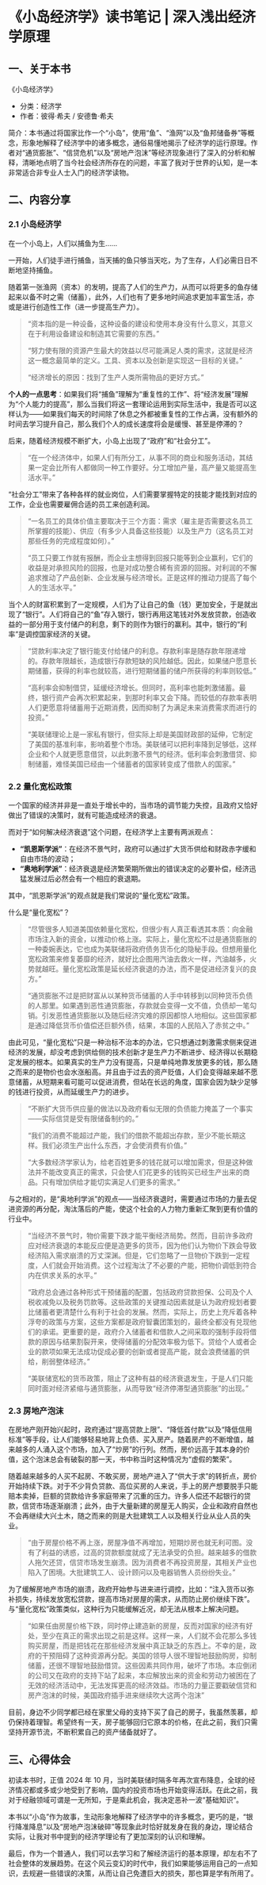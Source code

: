 # 《小岛经济学》读书笔记 | 深入浅出经济学原理

## 一、关于本书

《小岛经济学》

- 分类：经济学
- 作者：彼得·希夫 / 安德鲁·希夫

简介：本书通过将国家比作一个“小岛”，使用“鱼”、“渔网”以及“鱼邦储备券”等概念，形象地解释了经济学中的诸多概念，通俗易懂地揭示了经济学的运行原理。作者对“通货膨胀”、“信贷危机”以及“房地产泡沫”等经济现象进行了深入的分析和解释，清晰地点明了当今社会经济所存在的问题，丰富了我对于世界的认知，是一本非常适合非专业人士入门的经济学读物。

## 二、内容分享

### 2.1 小岛经济学

在一个小岛上，人们以捕鱼为生……

一开始，人们徒手进行捕鱼，当天捕的鱼只够当天吃，为了生存，人们必需日日不断地坚持捕鱼。

随着第一张渔网（资本）的发明，提高了人们的生产力，从而可以将更多的鱼存储起来以备不时之需（储蓄），此外，人们也有了更多地时间追求更加丰富生活，亦或是进行创造性工作（进一步提高生产力）。

> “资本指的是一种设备，这种设备的建设和使用本身没有什么意义，其意义在于利用设备建设和制造其它需要的东西。”
>
> “努力使有限的资源产生最大的效益以尽可能满足人类的需求，这就是经济这一概念最简单的定义。工具、资本以及创新是实现这一目标的关键。”
>
> “经济增长的原因：找到了生产人类所需物品的更好方式。”

**个人的一点思考**：如果我们将“捕鱼”理解为“重复性的工作”、将“经济发展”理解为“个人能力的提高”，那么当我们将这一套理论运用到实际生活中，我是否可以这样认为——如果我们每天的时间除了休息之外都被重复性的工作占满，没有额外的时间去学习提升自己，那么我们个人的成长速度将会是缓慢、甚至是停滞的？

后来，随着经济规模不断扩大，小岛上出现了“政府”和“社会分工”。

> “在一个经济体中，如果人们有所分工，从事不同的商业和服务活动，其结果一定会比所有人都做同一种工作要好。分工增加产量，高产量又能提高生活水平。”

“社会分工”带来了各种各样的就业岗位，人们需要掌握特定的技能才能找到对应的工作，企业也需要雇佣合适的员工来创造利润。

> “一名员工的具体价值主要取决于三个方面：需求（雇主是否需要这名员工所掌握的技能）、供应（有多少人具备这些技能）以及生产力（这名员工对那些任务的完成程度如何）。”
>
> “员工只要工作就有报酬，而企业主想得到回报只能等到企业赢利，它们的收益是对承担风险的回报，也是对成功整合稀有资源的回报。对利润的不懈追求推动了产品创新、企业发展与经济增长。正是这样的推动力提高了每个人的生活水平。”

当个人的财富积累到了一定规模，人们为了让自己的鱼（钱）更加安全，于是就出现了“银行”。人们将自己的“鱼”存入银行，银行再用这笔钱对外发放贷款，创造收益的一部分用于支付储户的利息，剩下的则作为银行的赢利。其中，银行的“利率”是调控国家经济的关键。

> “贷款利率决定了银行能支付给储户的利息。存款利率是随存款年限递增的。存款年限越长，造成银行存款短缺的风险越低。因此，如果储户愿意长期储蓄，获得的利率也就较高，进行短期储蓄的储户所获得的利率则较低。”
>
> “高利率会抑制借贷，延缓经济增长。但同时，高利率也能刺激储蓄。最终，银行资产会再次积累起来，到那时利率又会下降。而较低的存款率表明人们更愿意将储蓄用于近期消费，因而抑制了为满足未来消费需求而进行的投资。”
>
> “美联储理论上是一家私有银行，但实际上却是美国财政部的延伸，它制定了美国的基准利率，影响着整个市场。美联储可以把利率降到足够低，这样企业和个人就更愿意借贷，以此刺激不景气的经济。低利率会刺激借贷、抑制储蓄，难怪美国已经由一个储蓄者的国家转变成了借款人的国家。”

### 2.2 量化宽松政策

一个国家的经济并非是一直处于增长中的，当市场的调节能力失控，且政府又恰好做出了错误的决策时，就有可能造成经济的衰退。

而对于“如何解决经济衰退”这个问题，在经济学上主要有两派观点：

- **“凯恩斯学派”**：在经济不景气时，政府可以通过扩大货币供给和财政赤字缓和自由市场的波动；
- **“奥地利学派”**：经济衰退是经济繁荣期所做出的错误决定的必要补偿，经济迅猛发展过后必然会有一个相应的衰退期。

其中，“凯恩斯学派”的观点就是我们常说的“量化宽松”政策。

什么是“量化宽松”？

> “尽管很多人知道美国依赖量化宽松，但很少有人真正看透其本质：向金融市场注入新的资金，以推动价格上涨。实际上，量化宽松不过是通货膨胀的一种委婉表达，它也成为美联储将政府债务货币化的隐秘手段。但想用量化宽松政策来修复萎靡的经济，就好比企图用汽油去救火一样，汽油越多，火势就越旺。量化宽松政策是延长经济衰退的办法，而不是促进经济复兴的良方。”
>
> “通货膨胀不过是把财富从以某种货币储蓄的人手中转移到以同种货币负债的人那里。如果遇到恶性通货膨胀，存款就会变得一文不值，负债却一笔勾销。引发恶性通货膨胀以及随后经济灾难的原因都惊人地相似。这些国家都是通过降低货币价值偿还巨额外债，结果，本国的人民陷入了赤贫之中。”

由此可见，“量化宽松”只是一种治标不治本的办法，它只想通过刺激需求侧来促进经济的发展，却没考虑到供给侧的技术创新才是生产力不断进步、经济得以长期稳定发展的根本。如果真实的生产力没有提高，只是单纯地靠发放更多的钱，那么随之而来的是物价也会水涨船高。并且由于过去的资产贬值，人们会变得越来越不愿意储蓄，从短期来看可能可以促进消费，但站在长远的角度，国家会因为缺少足够的钱进行投资，从而延缓生产力的进步。

> “不断扩大货币供应量的做法以及政府看似无限的负债能力掩盖了一个事实——实际信贷是受有限储备制约的。”
>
> “我们的消费不能超过产能，我们的借款不能超出存款，至少不能长期这样。我们必须生产出什么东西，才会使消费有价值。”
>
> “大多数经济学家认为，给老百姓更多的钱花就可以增加需求，但是这种做法并不能改变真正的需求，只会使人们花更多的钱购买已经生产出来的商品。只有增加供给才能切实满足人们更多的需求。”

与之相对的，是“奥地利学派”的观点——当经济衰退时，需要通过市场的力量去促进资源的再分配，淘汰落后的产能，使这个社会的人力物力重新汇聚到更有价值的行业中。

> “当经济不景气时，物价需要下跌才能平衡经济局势。然而，目前许多政府应对经济衰退的本能反应便是造更多的货币，因为他们认为物价下跌会导致经济陷入需求崩溃的万丈深渊。但是，它们忽略了一旦物价下跌到一定程度，人们就会开始消费。这个过程淘汰了不必要的产能，把物价调低到符合内在供求关系的水平。”
>
> “政府总会通过各种形式干预储蓄的配置，包括政府贷款担保、公司及个人税收减免以及税务罚款等。这些政策的关键推动因素就是认为政府规划者要比储蓄者更清楚什么有利于社会的发展。然而，实际上，历史上充斥着各种浮夸的政策与方案，这些方案都是政府智囊团策划的，最终全都没有兑现他们的承诺。更重要的是，政府介入储蓄者和借款人之间采取的强制手段将借款的原因与结果割裂开来，使得储蓄的分配效率极为低下。贷给个人或者企业的款项如果无法成功促成必要的创新或者提高产能，就会浪费储蓄的供给，削弱整体经济。”
>
> “美联储宽松的货币政策，阻止了这种有益的经济衰退发生，于是人们只能同时面对经济紧缩与通货膨胀，从而导致“经济停滞型通货膨胀”的出现。”

### 2.3 房地产泡沫

在房地产刚开始兴起时，政府通过“提高贷款上限”、“降低首付款”以及“降低信用标准”等手段，让人们能够轻易地背上负债、买入房产。随着房产的不断增值，越来越多的人涌入这个市场，加入了“炒房”的行列。然而，房价远高于其本身的价值，这个泡沫总会有破裂的那一天，书中称当时这种情况为“虚假的繁荣”。

随着越来越多的人买不起房、不敢买房，房地产进入了“供大于求”的转折点，房价开始持续下跌。对于不少背负贷款、高位买房的人来说，手上的房产想要脱手只能赔本卖掉，巨额的贷款给许多家庭带来了沉重的压力。许多人偿还不起银行的贷款，信贷市场逐渐崩溃；此外，由于大量新建的房屋无人购买，企业和政府自然也不会再继续大兴土木，随之而来的则是大批建筑工人以及相关行业从业人员的失业。

> “由于房屋价格不再上涨，房屋净值不再增加，短期炒房也就无利可图。没有了利益的诱惑，过高的贷款额度就成了无法承受的负担。越来越多的借款人拖欠还贷，信贷市场发生崩溃。因为消费者不再投资房屋，其相关产业也陷入了困境。大批建筑工人、设计顾问以及电器销售人员纷纷失业。”

为了缓解房地产市场的崩溃，政府开始参与进来进行调控，比如：“注入货币以弥补损失，持续发放宽松贷款，提高市场对房屋的需求，从而防止房价继续下跌”。与“量化宽松”政策类似，这种行为只能缓解近况，却无法从根本上解决问题。

> “如果任由房屋价格下跌，同时停止建造新的房屋，反而对国家的经济有好处，至少在真正的需求出现之前是这样。这样一来，人们就不会花那么多钱购买房屋，而是把钱花在那些经济发展中真正缺乏的东西上。不幸的是，政府的干预阻碍了这种资源再分配。美国的领导人很不理智地鼓励购房，抑制储蓄，还很不理智地鼓励借贷。这些因素共同作用，破坏了市场。本应倒闭的公司又在政府的支持下站了起来，本应解放出来的资金和劳动力被困在了无效的经济活动中，无法发挥更高的经济效益。市场的力量正要戳破信贷和房产泡沫的时候，美国政府插手进来继续吹大这两个泡沫”

目前，身边不少同学都已经在家里父母的支持下买了自己的房子，我虽然羡慕，却仍保持着理智。希望终有一天，房子能够回归它原本的价格，在此之前，我们只需坚持开源节流，不断积累自己的资产储备就好了。

## 三、心得体会

初读本书时，正值 2024 年 10 月，当时美联储时隔多年再次宣布降息，全球的经济情况都或多或少地受到了影响，国内的投资市场也开始变得活跃。在此之前，我对于经融领域可谓是一无所知，于是乘此机会，我决定恶补一波“基础知识”。

本书以“小岛”作为故事，生动形象地解释了经济学中的许多概念，更巧的是，“银行降准降息”以及“房地产泡沫破碎”等现象此时恰好就发身在我的身边，理论结合实际，让我对书中提到的经济学理论有了更加深刻的认识和理解。

最后，作为一个普通人，我们可以去学习和了解经济运行的基本原理，却左右不了社会整体的发展趋势。在这个风云变幻的时代中，我们如果能够运用自己的一点知识，去规避一些错误的决策，从而让自己免遭巨大的损失，那也算是学有所用了。
